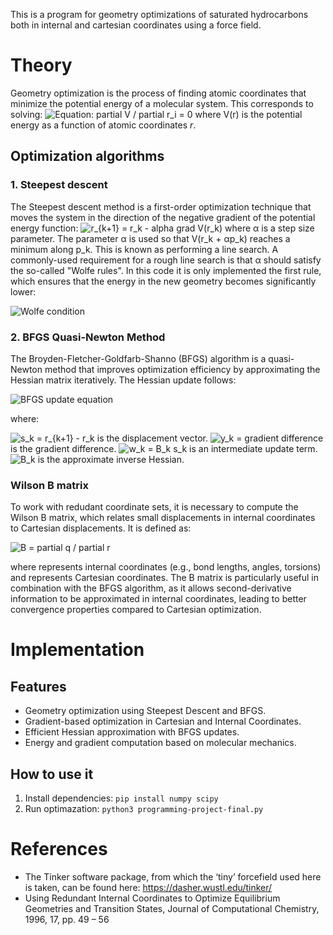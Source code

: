 This is a program for geometry optimizations of saturated hydrocarbons both in internal and cartesian coordinates using a force field.

# Theory
Geometry optimization is the process of finding atomic coordinates that minimize the potential energy of a molecular system. This corresponds to solving: 
<img src="https://latex.codecogs.com/svg.latex?\frac{\partial%20V}{\partial%20r_i}%20=%200" alt="Equation: partial V / partial r_i = 0">
where V(r) is the potential energy as a function of atomic coordinates $r$.

## Optimization algorithms
### 1. Steepest descent
   The Steepest descent method is a first-order optimization technique that moves the system in the direction of the negative gradient of the potential energy function:
<img src="https://latex.codecogs.com/svg.latex?r_{k+1}%20=%20r_k%20-%20\alpha\nabla%20V(r_k)" alt="r_{k+1} = r_k - alpha grad V(r_k)">
where α is a step size parameter.
The parameter α is used so that V(r_k + αp_k) reaches a minimum along p_k. This is known as performing a line search. A commonly-used requirement for a rough line search is that α should satisfy the so-called "Wolfe rules". In this code it is only implemented the first rule, which ensures that the energy in the new geometry becomes significantly lower:

<img src="https://latex.codecogs.com/svg.latex?V(r_k+\alpha%20p_k)%20%3C=%20V(r_k)%20+%20c_1%20\alpha%20p_k%20\cdot%20\nabla%20V(r_k)" alt="Wolfe condition">

### 2. BFGS Quasi-Newton Method
   The Broyden-Fletcher-Goldfarb-Shanno (BFGS) algorithm is a quasi-Newton method that improves optimization efficiency by approximating the Hessian matrix iteratively. The Hessian update follows:
   
<img src="https://latex.codecogs.com/svg.latex?B_{k+1}%20=%20B_k%20+%20\frac{y_k%20\otimes%20y_k}{y_k%20\cdot%20s_k}%20-%20\frac{w_k%20\otimes%20w_k}{s_k%20\cdot%20w_k}" alt="BFGS update equation">

where:

<img src="https://latex.codecogs.com/svg.latex?s_k%20=%20r_{k+1}%20-%20r_k" alt="s_k = r_{k+1} - r_k"> is the displacement vector.
<img src="https://latex.codecogs.com/svg.latex?y_k%20=%20\nabla%20V(r_{k+1})%20-%20\nabla%20V(r_k)" alt="y_k = gradient difference"> is the gradient difference.
<img src="https://latex.codecogs.com/svg.latex?w_k%20=%20B_ks_k" alt="w_k = B_k s_k"> is an intermediate update term.
<img src="https://latex.codecogs.com/svg.latex?B_k" alt="B_k"> is the approximate inverse Hessian.

### Wilson B matrix
To work with redudant coordinate sets, it is necessary to compute the Wilson B matrix, which relates small displacements in internal coordinates to Cartesian displacements. It is defined as: 

<img src="https://latex.codecogs.com/svg.latex?\mathbf{B}%20=%20\frac{\partial%20q}{\partial%20r}" alt="B = partial q / partial r">

where  represents internal coordinates (e.g., bond lengths, angles, torsions) and  represents Cartesian coordinates. The B matrix is particularly useful in combination with the BFGS algorithm, as it allows second-derivative information to be approximated in internal coordinates, leading to better convergence properties compared to Cartesian optimization.

# Implementation 

## Features 
- Geometry optimization using Steepest Descent and BFGS.
- Gradient-based optimization in Cartesian and Internal Coordinates.
- Efficient Hessian approximation with BFGS updates.
- Energy and gradient computation based on molecular mechanics.

## How to use it

1. Install dependencies:
   `pip install numpy scipy`
2. Run optimazation:
   `python3 programming-project-final.py`

# References
- The Tinker software package, from which the ‘tiny’ forcefield used here is taken, can be found
here: https://dasher.wustl.edu/tinker/
- Using Redundant Internal Coordinates to Optimize Equilibrium Geometries and
Transition States, Journal of Computational Chemistry, 1996, 17, pp. 49 – 56


   
